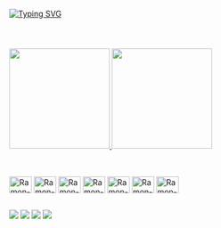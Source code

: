 [![Typing SVG](https://readme-typing-svg.herokuapp.com/?color=BA55D3&size=35&center=true&vCenter=true&width=1000&lines=+Olá,+seja+bem+vindo!;+Meu+nome+é+Ramon!;Tenho+23+anos)](https://git.io/typing-svg)<div><br><h3>

<a href="https://github.com/ramonoliveira1">
  <img height="180em" src="https://github-readme-stats.vercel.app/api?username=ramonoliveira1&show_icons=true&theme=great-gatsby">
  <img height="180em" src="https://github-readme-stats.vercel.app/api/top-langs/?username=ramonoliveira1&layout=compact&theme=great-gatsby">
</a>

##

<div style="display: inline_block"><br>
  <img align="center" alt="Ramon-php" height="30" width="40" src="https://cdn.jsdelivr.net/gh/devicons/devicon/icons/php/php-original.svg">
  <img align="center" alt="Ramon-js" height="30" width="40" src="https://cdn.jsdelivr.net/gh/devicons/devicon/icons/javascript/javascript-original.svg">
  <img align="center" alt="Ramon-react" height="30" width="40" src="https://cdn.jsdelivr.net/gh/devicons/devicon/icons/react/react-original.svg">
  <img align="center" alt="Ramon-html" height="30" width="40" src="https://cdn.jsdelivr.net/gh/devicons/devicon/icons/html5/html5-original.svg">
  <img align="center" alt="Ramon-css" height="30" width="40" src="https://cdn.jsdelivr.net/gh/devicons/devicon/icons/css3/css3-original.svg">
  <img align="center" alt="Ramon-sass" height="30" width="40" src="https://cdn.jsdelivr.net/gh/devicons/devicon/icons/sass/sass-original.svg">
  <img align="center" alt="Ramon-bootstrap" height="30" width="40" src="https://cdn.jsdelivr.net/gh/devicons/devicon/icons/bootstrap/bootstrap-original.svg">
</div>

##

<div> 
  <a href="https://www.linkedin.com/in/ramonoliveira/" target="_blank"><img src="https://img.shields.io/badge/-LinkedIn-%230077B5?style=for-the-badge&logo=linkedin&logoColor=white" target="_blank"></a> 
  <a href = "mailto:ramon.ubt@gmail.com"><img src="https://img.shields.io/badge/-Gmail-%23333?style=for-the-badge&logo=gmail&logoColor=white" target="_blank"></a>
  <a href="https://instagram.com/1ramonzera" target="_blank"><img src="https://img.shields.io/badge/-Instagram-%23E4405F?style=for-the-badge&logo=instagram&logoColor=white" target="_blank"></a>
  <a href="https://portfolio-ramon.vercel.app/" target="_blank"><img src="https://img.shields.io/badge/Meu%20-Portfólio-orange?style=for-the-badge" target="_blank"></a>
</div>

##
